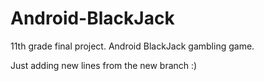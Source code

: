 # Android-BlackJack
11th grade final project. Android BlackJack gambling game.


Just adding new lines from the new branch :)
